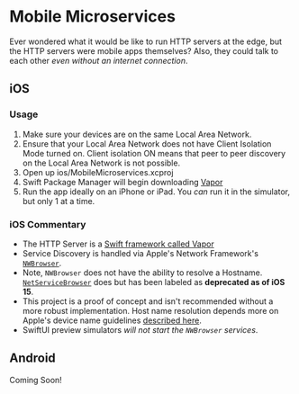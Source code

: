 # Mobile Microservices

Ever wondered what it would be like to run HTTP servers at the edge, but the HTTP servers were mobile apps themselves? Also, they could talk to each other _even without an internet connection_. 


## iOS

### Usage

1. Make sure your devices are on the same Local Area Network. 
2. Ensure that your Local Area Network does not have Client Isolation Mode turned on. Client isolation ON means that peer to peer discovery on the Local Area Network is not possible.
3. Open up ios/MobileMicroservices.xcproj
4. Swift Package Manager will begin downloading [Vapor](https://docs.vapor.codes/) 
5. Run the app ideally on an iPhone or iPad. You _can_ run it in the simulator, but only 1 at a time.

### iOS Commentary

* The HTTP Server is a [Swift framework called Vapor](https://docs.vapor.codes/)
* Service Discovery is handled via Apple's Network Framework's [`NWBrowser`](https://developer.apple.com/documentation/network/nwbrowser).
* Note, `NWBrowser` does not have the ability to resolve a Hostname. [`NetServiceBrowser`](https://developer.apple.com/documentation/foundation/netservicebrowser) does but has been labeled as __deprecated as of iOS 15__.
* This project is a proof of concept and isn't recommended without a more robust implementation. Host name resolution depends more on Apple's device name guidelines [described here](https://support.apple.com/en-gb/guide/mac-help/mchlp1177/mac). 
* SwiftUI preview simulators _will not start the `NWBrowser` services_.

## Android

Coming Soon!